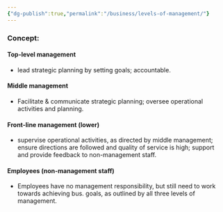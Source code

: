 ```yaml
---
{"dg-publish":true,"permalink":"/business/levels-of-management/"}
---
```


### Concept:
#### Top-level management
- lead strategic planning by setting goals; accountable.
#### Middle management
- Facilitate & communicate strategic planning; oversee operational activities and planning.
#### Front-line management (lower)
- supervise operational activities, as directed by middle management; ensure directions are followed and quality of service is high; support and provide feedback to non-management staff.
#### Employees (non-management staff)
- Employees have no management responsibility, but still need to work towards achieving bus. goals, as outlined by all three levels of management.